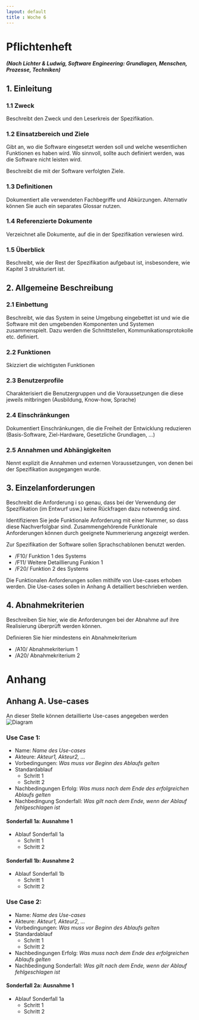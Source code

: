 ```yaml
---
layout: default
title : Woche 6
---
```

# Pflichtenheft
#####  (Nach Lichter & Ludwig, Software Engineering: Grundlagen, Menschen, Prozesse, Techniken)


## 1. Einleitung

### 1.1 Zweck

Beschreibt den Zweck und den Leserkreis der Spezifikation.

### 1.2 Einsatzbereich und Ziele
Gibt an, wo die Software eingesetzt werden soll und welche wesentlichen Funktionen es haben wird. Wo sinnvoll, sollte auch definiert werden, was die Software nicht leisten wird.

Beschreibt die mit der Software verfolgten Ziele.

### 1.3 Definitionen

Dokumentiert alle verwendeten Fachbegriffe und Abkürzungen. Alternativ können Sie auch ein separates Glossar nutzen.

### 1.4 Referenzierte Dokumente

Verzeichnet alle Dokumente, auf die in der Spezifikation verwiesen wird.

### 1.5 Überblick

Beschreibt, wie der Rest der Spezifikation aufgebaut ist, insbesondere, wie Kapitel 3 strukturiert ist.

## 2. Allgemeine Beschreibung

### 2.1 Einbettung

Beschreibt, wie das System in seine Umgebung eingebettet ist und wie die Software mit den umgebenden Komponenten und Systemen zusammenspielt. Dazu werden die Schnittstellen, Kommunikationsprotokolle etc. definiert.

### 2.2 Funktionen

Skizziert die wichtigsten Funktionen

### 2.3 Benutzerprofile

Charakterisiert die Benutzergruppen und die Voraussetzungen die diese jeweils mitbringen (Ausbildung, Know-how, Sprache)

### 2.4 Einschränkungen
Dokumentiert Einschränkungen, die die Freiheit der Entwicklung reduzieren (Basis-Software, Ziel-Hardware, Gesetzliche Grundlagen, ...)

### 2.5 Annahmen und Abhängigkeiten
Nennt explizit die Annahmen und externen Voraussetzungen, von denen bei der Spezifikation ausgegangen wurde.


## 3. Einzelanforderungen

Beschreibt die Anforderung i so genau, dass bei der Verwendung der Spezifikation (im Entwurf usw.) keine Rückfragen dazu notwendig sind.

Identifizieren Sie jede Funktionale Anforderung mit einer Nummer, so dass diese Nachverfolgbar sind. Zusammengehörende Funktionale Anforderungen können durch geeignete Nummerierung angezeigt werden.

Zur Spezifikation der Software sollen Sprachschablonen benutzt werden.

* /F10/ Funktion 1 des Systems
* /F11/ Weitere Detaillierung Funkion 1
* /F20/ Funktion 2 des Systems


Die Funktionalen Anforderungen sollen mithilfe von Use-cases erhoben werden. Die Use-cases sollen in Anhang A detailliert beschrieben werden.

## 4. Abnahmekriterien

Beschreiben Sie hier, wie die Anforderungen bei der Abnahme auf ihre Realisierung überprüft werden können.

Definieren Sie hier mindestens ein Abnahmekriterium
* /A10/ Abnahmekriterium 1
* /A20/ Abnahmekriterium 2


# Anhang

## Anhang A. Use-cases

An dieser Stelle können detaillierte Use-cases angegeben werden
![Diagram](../../slides/images/use-case.png)

### Use Case 1:
* Name: *Name des Use-cases*
* Akteure: *Akteur1, Akteur2, ...*
* Vorbedingungen: *Was muss vor Beginn des Ablaufs gelten*
* Standardablauf
    * Schritt 1
    * Schritt 2
* Nachbedingungen Erfolg: *Was muss nach dem Ende des erfolgreichen Ablaufs gelten*
* Nachbedingung Sonderfall: *Was gilt nach dem Ende, wenn der Ablauf fehlgeschlagen ist*


#### Sonderfall 1a: Ausnahme 1
* Ablauf Sonderfall 1a
    * Schritt 1
    * Schritt 2

#### Sonderfall 1b: Ausnahme 2
* Ablauf Sonderfall 1b
    * Schritt 1
    * Schritt 2


### Use Case 2:
* Name: *Name des Use-cases*
* Akteure: *Akteur1, Akteur2, ...*
* Vorbedingungen: *Was muss vor Beginn des Ablaufs gelten*
* Standardablauf
    * Schritt 1
    * Schritt 2
* Nachbedingungen Erfolg: *Was muss nach dem Ende des erfolgreichen Ablaufs gelten*
* Nachbedingung Sonderfall: *Was gilt nach dem Ende, wenn der Ablauf fehlgeschlagen ist*

#### Sonderfall 2a: Ausnahme 1
* Ablauf Sonderfall 1a
    * Schritt 1
    * Schritt 2
